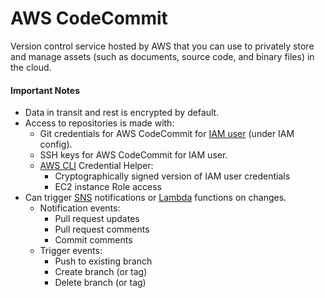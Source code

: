 # AWS CodeCommit

Version control service hosted by AWS that you can use to privately store and manage assets (such as documents, source code, and binary files) in the cloud.

#### Important Notes
- Data in transit and rest is encrypted by default.
- Access to repositories is made with:
    - Git credentials for AWS CodeCommit for [IAM user](IAM.md) (under IAM config).
    - SSH keys for AWS CodeCommit for IAM user.
    - [AWS CLI](CLI.md) Credential Helper:
        - Cryptographically signed version of IAM user credentials
        - EC2 instance Role access
- Can trigger [SNS](SNS.md) notifications or [Lambda](Lambda.md) functions on changes.
    - Notification events:
        - Pull request updates
        - Pull request comments
        - Commit comments
    - Trigger events:
        - Push to existing branch
        - Create branch (or tag)
        - Delete branch (or tag)
